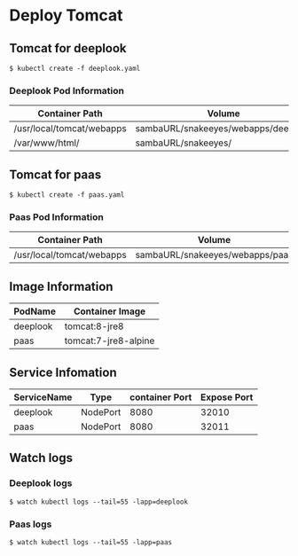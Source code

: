 # Deploy Tomcat

## Tomcat for deeplook
```shell
$ kubectl create -f deeplook.yaml
```
### Deeplook Pod Information

|Container Path|Volume|
|-|-|
|/usr/local/tomcat/webapps|sambaURL/snakeeyes/webapps/deeplook|
|/var/www/html/|sambaURL/snakeeyes/|

## Tomcat for paas
```shell
$ kubectl create -f paas.yaml
```
### Paas Pod Information
|Container Path|Volume|
|-|-|
|/usr/local/tomcat/webapps|sambaURL/snakeeyes/webapps/paas|

## Image Information
|PodName|Container Image|
|-|-|
|deeplook|tomcat:8-jre8|
|paas|tomcat:7-jre8-alpine|

## Service Infomation
|ServiceName|Type|container Port|Expose Port|
|-|-|-|-|
|deeplook|NodePort|8080|32010|
|paas|NodePort|8080|32011|

## Watch logs

### Deeplook logs
```shell
$ watch kubectl logs --tail=55 -lapp=deeplook 
```

### Paas logs
```shell
$ watch kubectl logs --tail=55 -lapp=paas 
```